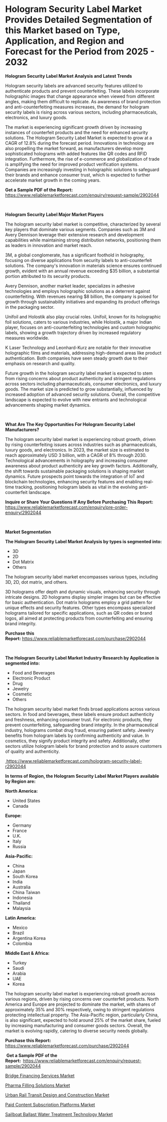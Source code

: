 <p><h1>Hologram Security Label Market Provides Detailed Segmentation of this Market based on Type, Application, and Region and Forecast for the Period from 2025 - 2032</h1></p><p><strong>Hologram Security Label Market Analysis and Latest Trends</strong></p>
<p><p>Hologram security labels are advanced security features utilized to authenticate products and prevent counterfeiting. These labels incorporate holographic images that change appearance when viewed from different angles, making them difficult to replicate. As awareness of brand protection and anti-counterfeiting measures increases, the demand for hologram security labels is rising across various sectors, including pharmaceuticals, electronics, and luxury goods.</p><p>The market is experiencing significant growth driven by increasing instances of counterfeit products and the need for enhanced security solutions. The Hologram Security Label Market is expected to grow at a CAGR of 12.8% during the forecast period. Innovations in technology are also propelling the market forward, as manufacturers develop more sophisticated holograms with added features like QR codes and RFID integration. Furthermore, the rise of e-commerce and globalization of trade is amplifying the need for improved product verification systems. Companies are increasingly investing in holographic solutions to safeguard their brands and enhance consumer trust, which is expected to further accelerate market growth in the coming years.</p></p>
<p><strong>Get a Sample PDF of the Report:&nbsp;</strong> <a href="https://www.reliablemarketforecast.com/enquiry/request-sample/2902044?utm_campaign=1832&utm_medium=2&utm_source=Github&utm_content=ia&utm_term=11032025&utm_id=hologram-security-label">https://www.reliablemarketforecast.com/enquiry/request-sample/2902044</a></p>
<p>&nbsp;</p>
<p><strong>Hologram Security Label Major Market Players</strong></p>
<p><p>The hologram security label market is competitive, characterized by several key players that dominate various segments. Companies such as 3M and Avery Dennison leverage their extensive research and development capabilities while maintaining strong distribution networks, positioning them as leaders in innovation and market reach. </p><p>3M, a global conglomerate, has a significant foothold in holography, focusing on diverse applications from security labels to anti-counterfeit solutions. The company's innovation in materials science ensures continued growth, evident with an annual revenue exceeding $35 billion, a substantial portion attributed to its security products.</p><p>Avery Dennison, another market leader, specializes in adhesive technologies and employs holographic solutions as a deterrent against counterfeiting. With revenues nearing $8 billion, the company is poised for growth through sustainability initiatives and expanding its product offerings in the packaging sector.</p><p>Unifoil and Holostik also play crucial roles. Unifoil, known for its holographic foil solutions, caters to various industries, while Holostik, a major Indian player, focuses on anti-counterfeiting technologies and custom holographic labels, showing a growth trajectory driven by increased regulatory measures worldwide.</p><p>K Laser Technology and Leonhard-Kurz are notable for their innovative holographic films and materials, addressing high-demand areas like product authentication. Both companies have seen steady growth due to their emphasis on research and quality.</p><p>Future growth in the hologram security label market is expected to stem from rising concerns about product authenticity and stringent regulations across sectors including pharmaceuticals, consumer electronics, and luxury goods. The market size is predicted to grow substantially, influenced by increased adoption of advanced security solutions. Overall, the competitive landscape is expected to evolve with new entrants and technological advancements shaping market dynamics.</p></p>
<p>&nbsp;</p>
<p><strong>What Are The Key Opportunities For Hologram Security Label Manufacturers?</strong></p>
<p><p>The hologram security label market is experiencing robust growth, driven by rising counterfeiting issues across industries such as pharmaceuticals, luxury goods, and electronics. In 2023, the market size is estimated to reach approximately USD 3 billion, with a CAGR of 8% through 2030. Technological advancements in holography and increasing consumer awareness about product authenticity are key growth factors. Additionally, the shift towards sustainable packaging solutions is shaping market dynamics. Future prospects point towards the integration of IoT and blockchain technologies, enhancing security features and enabling real-time tracking, positioning hologram labels as vital in the evolving anti-counterfeit landscape.</p></p>
<p><strong>Inquire or Share Your Questions If Any Before Purchasing This Report:</strong> <a href="https://www.reliablemarketforecast.com/enquiry/pre-order-enquiry/2902044?utm_campaign=1832&utm_medium=2&utm_source=Github&utm_content=ia&utm_term=11032025&utm_id=hologram-security-label">https://www.reliablemarketforecast.com/enquiry/pre-order-enquiry/2902044</a></p>
<p>&nbsp;</p>
<p><strong>Market Segmentation</strong></p>
<p><strong>The Hologram Security Label Market Analysis by types is segmented into:</strong></p>
<p><ul><li>3D</li><li>2D</li><li>Dot Matrix</li><li>Others</li></ul></p>
<p><p>The hologram security label market encompasses various types, including 3D, 2D, dot matrix, and others. </p><p>3D holograms offer depth and dynamic visuals, enhancing security through intricate designs. 2D holograms display simpler images but can be effective for basic authentication. Dot matrix holograms employ a grid pattern for unique effects and security features. Other types encompass specialized holograms tailored for specific applications, such as QR codes or brand logos, all aimed at protecting products from counterfeiting and ensuring brand integrity.</p></p>
<p><strong>Purchase this Report:&nbsp;</strong><a href="https://www.reliablemarketforecast.com/purchase/2902044?utm_campaign=1832&utm_medium=2&utm_source=Github&utm_content=ia&utm_term=11032025&utm_id=hologram-security-label">https://www.reliablemarketforecast.com/purchase/2902044</a></p>
<p>&nbsp;</p>
<p><strong>The Hologram Security Label Market Industry Research by Application is segmented into:</strong></p>
<p><ul><li>Food and Beverages</li><li>Electronic Product</li><li>Drug</li><li>Jewelry</li><li>Cosmetic</li><li>Others</li></ul></p>
<p><p>The hologram security label market finds broad applications across various sectors. In food and beverages, these labels ensure product authenticity and freshness, enhancing consumer trust. For electronic products, they prevent counterfeiting, safeguarding brand integrity. In the pharmaceutical industry, holograms combat drug fraud, ensuring patient safety. Jewelry benefits from hologram labels by confirming authenticity and value. In cosmetics, they signify product integrity and safety. Additionally, other sectors utilize hologram labels for brand protection and to assure customers of quality and authenticity.</p></p>
<p><a href="https://www.reliablemarketforecast.com/hologram-security-label-r2902044?utm_campaign=1832&utm_medium=2&utm_source=Github&utm_content=ia&utm_term=11032025&utm_id=hologram-security-label">&nbsp;https://www.reliablemarketforecast.com/hologram-security-label-r2902044</a></p>
<p><strong>In terms of Region, the Hologram Security Label Market Players available by Region are:</strong></p>
<p>
    <p> <strong> North America: </strong>
        <ul>
            <li>United States</li>
            <li>Canada</li>
        </ul>
        </p> 
    <p> <strong> Europe: </strong>
        <ul>
            <li>Germany</li>
            <li>France</li>
            <li>U.K.</li>
            <li>Italy</li>
            <li>Russia</li>
        </ul>
        </p> 
    <p> <strong> Asia-Pacific: </strong>
        <ul>
            <li>China</li>
            <li>Japan</li>
            <li>South Korea</li>
            <li>India</li>
            <li>Australia</li>
            <li>China Taiwan</li>
            <li>Indonesia</li>
            <li>Thailand</li>
            <li>Malaysia</li>
        </ul>
        </p> 
    <p> <strong> Latin America: </strong>
        <ul>
            <li>Mexico</li>
            <li>Brazil</li>
            <li>Argentina Korea</li>
            <li>Colombia</li>
        </ul>
        </p> 
    <p> <strong> Middle East & Africa: </strong>
        <ul>
            <li>Turkey</li>
            <li>Saudi</li>
            <li>Arabia</li>
            <li>UAE</li>
            <li>Korea</li>
        </ul>
    </p>
    </p>
<p><p>The hologram security label market is experiencing robust growth across various regions, driven by rising concerns over counterfeit products. North America and Europe are projected to dominate the market, with shares of approximately 35% and 30% respectively, owing to stringent regulations protecting intellectual property. The Asia-Pacific region, particularly China, is also significant, expected to hold around 25% of the market share, fueled by increasing manufacturing and consumer goods sectors. Overall, the market is evolving rapidly, catering to diverse security needs globally.</p></p>
<p><strong>Purchase this Report: </strong><a href="https://www.reliablemarketforecast.com/purchase/2902044?utm_campaign=1832&utm_medium=2&utm_source=Github&utm_content=ia&utm_term=11032025&utm_id=hologram-security-label">https://www.reliablemarketforecast.com/purchase/2902044</a></p>
<p>&nbsp;<strong>Get a Sample PDF of the Report:&nbsp;&nbsp;</strong><a href="https://www.reliablemarketforecast.com/enquiry/request-sample/2902044?utm_campaign=1832&utm_medium=2&utm_source=Github&utm_content=ia&utm_term=11032025&utm_id=hologram-security-label">https://www.reliablemarketforecast.com/enquiry/request-sample/2902044</a></p>
<p><strong></strong></p>
<p><p><a href="https://github.com/momossidram/Market-Research-Report-List-1/blob/main/bridge-financing-services-market.md?utm_campaign=1832&utm_medium=2&utm_source=Github&utm_content=ia&utm_term=11032025&utm_id=hologram-security-label">Bridge Financing Services Market</a></p><p><a href="https://github.com/herakterroem/Market-Research-Report-List-1/blob/main/pharma-filling-solutions-market.md?utm_campaign=1832&utm_medium=2&utm_source=Github&utm_content=ia&utm_term=11032025&utm_id=hologram-security-label">Pharma Filling Solutions Market</a></p><p><a href="https://github.com/debowflaggqw/Market-Research-Report-List-1/blob/main/urban-rail-transit-design-and-construction-market.md?utm_campaign=1832&utm_medium=2&utm_source=Github&utm_content=ia&utm_term=11032025&utm_id=hologram-security-label">Urban Rail Transit Design and Construction Market</a></p><p><a href="https://github.com/biyajausenik/Market-Research-Report-List-1/blob/main/paid-content-subscription-platforms-market.md?utm_campaign=1832&utm_medium=2&utm_source=Github&utm_content=ia&utm_term=11032025&utm_id=hologram-security-label">Paid Content Subscription Platforms Market</a></p><p><a href="https://github.com/sirayedantte/Market-Research-Report-List-1/blob/main/sailboat-ballast-water-treatment-technology-market.md?utm_campaign=1832&utm_medium=2&utm_source=Github&utm_content=ia&utm_term=11032025&utm_id=hologram-security-label">Sailboat Ballast Water Treatment Technology Market</a></p></p>